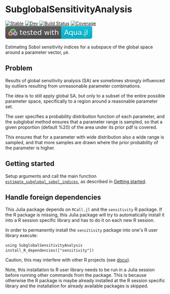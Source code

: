 # SubglobalSensitivityAnalysis

[![Stable](https://img.shields.io/badge/docs-stable-blue.svg)](https://EarthyScience.github.io/SubglobalSensitivityAnalysis.jl/stable/)
[![Dev](https://img.shields.io/badge/docs-dev-blue.svg)](https://EarthyScience.github.io/SubglobalSensitivityAnalysis.jl/dev/)
[![Build Status](https://github.com/EarthyScience/SubglobalSensitivityAnalysis.jl/actions/workflows/CI.yml/badge.svg?branch=main)](https://github.com/EarthyScience/SubglobalSensitivityAnalysis.jl/actions/workflows/CI.yml?query=branch%3Amain)
[![Coverage](https://codecov.io/gh/EarthyScience/SubglobalSensitivityAnalysis.jl/branch/main/graph/badge.svg)](https://codecov.io/gh/EarthyScience/SubglobalSensitivityAnalysis.jl)
[![Aqua](https://raw.githubusercontent.com/JuliaTesting/Aqua.jl/master/badge.svg)](https://github.com/JuliaTesting/Aqua.jl)

Estimating Sobol sensitivity indices for a subspace of the global space 
around a parameter vector, `p0`.

## Problem
Results of global sensitivity analysis (SA) are sometimes strongly influenced
by outliers resulting from unreasonable parameter combinations.

The idea is to still apply global SA, but only to a subset of the entire
possible parameter space, specifically to a region around a reasonable parameter set.

The user specifies a probability distribution function of each parameter,
and the subglobal method ensures that a parameter range is sampled, so that
a given proportion (default %20) of the area under its prior pdf is covered.

This ensures that for a parameter with wide distribution also a wide
range is sampled, and that more samples are drawn where the prior probability
of the parameter is higher.

## Getting started 
Setup arguments and call the main function 
[`estimate_subglobal_sobol_indices`](https://EarthyScience.github.io/SubglobalSensitivityAnalysis.jl/dev/estimate_subglobal/#SubglobalSensitivityAnalysis.estimate_subglobal_sobol_indices),
as described in 
[Getting started](https://EarthyScience.github.io/SubglobalSensitivityAnalysis.jl/dev/getting_started).

## Handle foreign dependencies
This Julia package depends on `RCall.jl` and the `sensitivity` R package.
If the R package is missing, this Julia package will try to automatically install it
into a R session specific library and has to do it on each new R session.

In order to permanently install the `sensitivity` package into one's R user library 
execute:
```
using SubglobalSensitivityAnalysis
install_R_dependencies(["sensitivity"])
```

Caution, this may interfere with other R projects (see [docu](https://EarthyScience.github.io/SubglobalSensitivityAnalysis.jl/dev/install_R_dependencies/#SubglobalSensitivityAnalysis.install_R_dependencies)).

Note, this installation to R user library needs to be run in a Julia session
before running other commands
from the package. This is because otherwise the R package is maybe already installed 
at the R session specific library and the installation for already available packages
is skipped.
